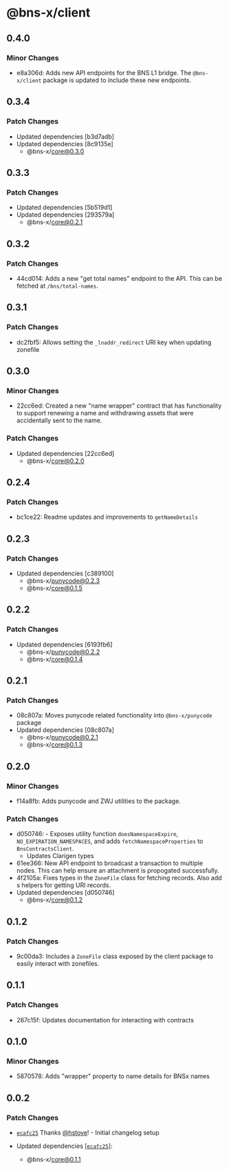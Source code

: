 # @bns-x/client

## 0.4.0

### Minor Changes

- e8a306d: Adds new API endpoints for the BNS L1 bridge. The `@bns-x/client` package is updated to include these new endpoints.

## 0.3.4

### Patch Changes

- Updated dependencies [b3d7adb]
- Updated dependencies [8c9135e]
  - @bns-x/core@0.3.0

## 0.3.3

### Patch Changes

- Updated dependencies [5b519d1]
- Updated dependencies [293579a]
  - @bns-x/core@0.2.1

## 0.3.2

### Patch Changes

- 44cd014: Adds a new "get total names" endpoint to the API. This can be fetched at `/bns/total-names`.

## 0.3.1

### Patch Changes

- dc2fbf5: Allows setting the `_lnaddr_redirect` URI key when updating zonefile

## 0.3.0

### Minor Changes

- 22cc6ed: Created a new "name wrapper" contract that has functionality to support renewing a name and withdrawing assets that were accidentally sent to the name.

### Patch Changes

- Updated dependencies [22cc6ed]
  - @bns-x/core@0.2.0

## 0.2.4

### Patch Changes

- bc1ce22: Readme updates and improvements to `getNameDetails`

## 0.2.3

### Patch Changes

- Updated dependencies [c389100]
  - @bns-x/punycode@0.2.3
  - @bns-x/core@0.1.5

## 0.2.2

### Patch Changes

- Updated dependencies [6193fb6]
  - @bns-x/punycode@0.2.2
  - @bns-x/core@0.1.4

## 0.2.1

### Patch Changes

- 08c807a: Moves punycode related functionality into `@bns-x/punycode` package
- Updated dependencies [08c807a]
  - @bns-x/punycode@0.2.1
  - @bns-x/core@0.1.3

## 0.2.0

### Minor Changes

- f14a8fb: Adds punycode and ZWJ utilities to the package.

### Patch Changes

- d050746: - Exposes utility function `doesNamespaceExpire`, `NO_EXPIRATION_NAMESPACES`, and adds `fetchNamespaceProperties` to `BnsContractsClient`.
  - Updates Clarigen types
- 61ee366: New API endpoint to broadcast a transaction to multiple nodes. This can help ensure an attachment is propogated successfully.
- 4f2105a: Fixes types in the `ZoneFile` class for fetching records. Also add s helpers for getting URI records.
- Updated dependencies [d050746]
  - @bns-x/core@0.1.2

## 0.1.2

### Patch Changes

- 9c00da3: Includes a `ZoneFile` class exposed by the client package to easily interact with zonefiles.

## 0.1.1

### Patch Changes

- 267c15f: Updates documentation for interacting with contracts

## 0.1.0

### Minor Changes

- 5870578: Adds "wrapper" property to name details for BNSx names

## 0.0.2

### Patch Changes

- [`ecafc25`](https://github.com/mechanismHQ/bns-x/commit/ecafc25afbbb1892a3ab6483e11dc4af13765e28) Thanks [@hstove](https://github.com/hstove)! - Initial changelog setup

- Updated dependencies [[`ecafc25`](https://github.com/mechanismHQ/bns-x/commit/ecafc25afbbb1892a3ab6483e11dc4af13765e28)]:
  - @bns-x/core@0.1.1
